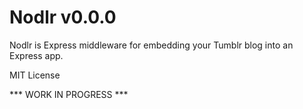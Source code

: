 Nodlr v0.0.0
============

Nodlr is Express middleware for embedding your Tumblr blog into an Express app.

MIT License

*** WORK IN PROGRESS ***
